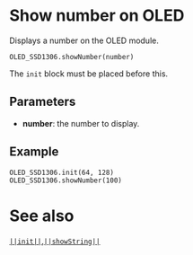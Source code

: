 # Show number on OLED

Displays a number on the OLED module.

```sig
OLED_SSD1306.showNumber(number)
```

The ``init`` block must be placed before this.

## Parameters

* **number**: the number to display.

## Example

```blocks
OLED_SSD1306.init(64, 128)
OLED_SSD1306.showNumber(100)
```

# See also
[``||init||``](/reference/oled/init),[``||showString||``](/reference/oled/showstring)
